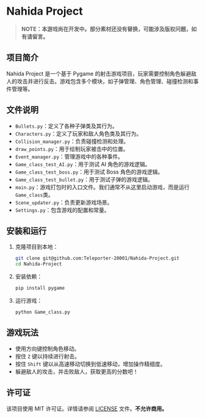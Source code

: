 # Nahida Project

> **NOTE：本游戏尚在开发中。部分素材还没有替换，可能涉及版权问题，如有请留言。**

## 项目简介

Nahida Project 是一个基于 Pygame 的射击游戏项目，玩家需要控制角色躲避敌人的攻击并进行反击。游戏包含多个模块，如子弹管理、角色管理、碰撞检测和事件管理等。

## 文件说明

- `Bullets.py`：定义了各种子弹类及其行为。
- `Characters.py`：定义了玩家和敌人角色类及其行为。
- `Collision_manager.py`：负责碰撞检测和处理。
- `draw_points.py`：用于绘制玩家被击中的位置。
- `Event_manager.py`：管理游戏中的各种事件。
- `Game_class_test_AI.py`：用于测试 AI 角色的游戏逻辑。
- `Game_class_test_boss.py`：用于测试 Boss 角色的游戏逻辑。
- `Game_class_test_bullet.py`：用于测试子弹的游戏逻辑。
- `main.py`：游戏打包时的入口文件。我们通常不从这里启动游戏，而是运行`Game_class`类。
- `Scene_updater.py`：负责更新游戏场景。
- `Settings.py`：包含游戏的配置和常量。

## 安装和运行

1. 克隆项目到本地：
    ```sh
    git clone git@github.com:Teleporter-20001/Nahida-Project.git
    cd Nahida-Project
    ```

2. 安装依赖：
    ```sh
    pip install pygame
    ```

3. 运行游戏：
    ```sh
    python Game_class.py
    ```

## 游戏玩法

- 使用方向键控制角色移动。
- 按住 `Z` 键以持续进行射击。
- 按住 `Shift` 键以从高速移动切换到低速移动，增加操作精细度。
- 躲避敌人的攻击，并击败敌人，获取更高的分数吧！

## 许可证

该项目使用 MIT 许可证。详情请参阅 [LICENSE](LICENSE) 文件。**不允许商用。**
